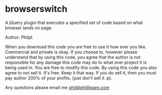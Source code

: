 browserswitch
=============

A jQuery plugin that executes a specified set of code based on what browser lands on page.

Author: Phlipt

When you download this code you are free to use it how ever you like. Commercial and private is okay. If you choose to, however
please understand that by using this code, you agree that the author is not responsible for any damage this code may do to what ever
project it is being used in. You are free to modify this code. By using this code you also agree to not sell it. It's free.
Keep it that way. If you do sell it, then you must pay author 200% of your profits. (just don't sell it :p).

Any questions please email me phil@philllware.com
